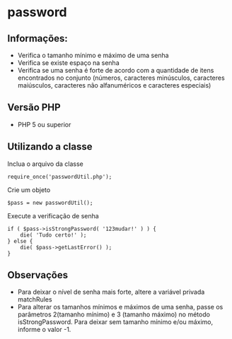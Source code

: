 # password

## Informações:
* Verifica o tamanho mínimo e máximo de uma senha
* Verifica se existe espaço na senha
* Verifica se uma senha é forte de acordo com a quantidade de itens encontrados no conjunto (números, caracteres minúsculos, caracteres maiúsculos, caracteres não alfanuméricos e caracteres especiais)

## Versão PHP
* PHP 5 ou superior

## Utilizando a classe
Inclua o arquivo da classe
```include
require_once('passwordUtil.php');
```

Crie um objeto
```
$pass = new passwordUtil();
```

Execute a verificação de senha
```
if ( $pass->isStrongPassword( '123mudar!' ) ) {
    die( 'Tudo certo!' );
} else {
    die( $pass->getLastError() );
}
```

## Observações
* Para deixar o nível de senha mais forte, altere a variável privada matchRules
* Para alterar os tamanhos mínimos e máximos de uma senha, passe os parâmetros 2(tamanho mínimo) e 3 (tamanho máximo) no método isStrongPassword. Para deixar sem tamanho mínimo e/ou máximo, informe o valor -1.
